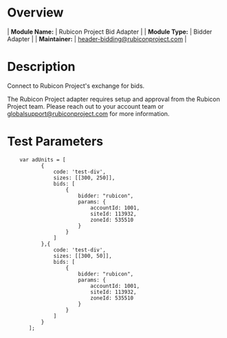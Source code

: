 # Overview

| **Module Name:** | Rubicon Project Bid Adapter |
| **Module Type:** | Bidder Adapter |
| **Maintainer:**  | header-bidding@rubiconproject.com |

# Description

Connect to Rubicon Project's exchange for bids.

The Rubicon Project adapter requires setup and approval from the
Rubicon Project team. Please reach out to your account team or
globalsupport@rubiconproject.com for more information.

# Test Parameters
```
    var adUnits = [
           {
               code: 'test-div',
               sizes: [[300, 250]],
               bids: [
                   {
                       bidder: "rubicon",
                       params: {
                           accountId: 1001,
                           siteId: 113932,
                           zoneId: 535510
                       }
                   }
               ]
           },{
               code: 'test-div',
               sizes: [[300, 50]],
               bids: [
                   {
                       bidder: "rubicon",
                       params: {
                           accountId: 1001,
                           siteId: 113932,
                           zoneId: 535510
                       }
                   }
               ]
           }
       ];
```
